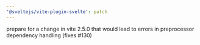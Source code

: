 ```yaml
---
'@sveltejs/vite-plugin-svelte': patch
---
```


prepare for a change in vite 2.5.0 that would lead to errors in preprocessor dependency handling (fixes #130)
